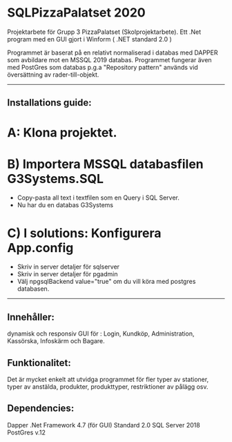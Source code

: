 # SQLPizzaPalatset 2020

Projektarbete för Grupp 3 PizzaPalatset (Skolprojektarbete).
Ett .Net program med en GUI gjort i Winform ( .NET standard 2.0 )

Programmet är baserat på en relativt normaliserad i databas med DAPPER som avbildare mot en MSSQL 2019 databas.
Programmet fungerar även med PostGres som databas p.g.a "Repository pattern" används vid översättning av rader-till-objekt.

-------------------------------------------------------

## Installations guide: 

# A: Klona projektet.

# B) Importera MSSQL databasfilen G3Systems.SQL
- Copy-pasta all text i textfilen som en Query i SQL Server. 
- Nu har du en databas G3Systems

# C) I solutions: Konfigurera App.config 
- Skriv in server detaljer för sqlserver
- Skriv in server detaljer för pgadmin
- Välj npgsqlBackend value="true" om du vill köra med postgres databasen. 


-------------------------------------------------------

## Innehåller: 
dynamisk och responsiv GUI för : Login, Kundköp, Administration, Kassörska, Infoskärm och Bagare.

## Funktionalitet: 
Det är mycket enkelt att utvidga programmet för fler typer av stationer, typer av anstälda, produkter, produkttyper, restriktioner av pålägg osv. 

## Dependencies: 
Dapper 
.Net Framework 4.7 (för GUI)
Standard 2.0 
SQL Server 2018
PostGres v.12
